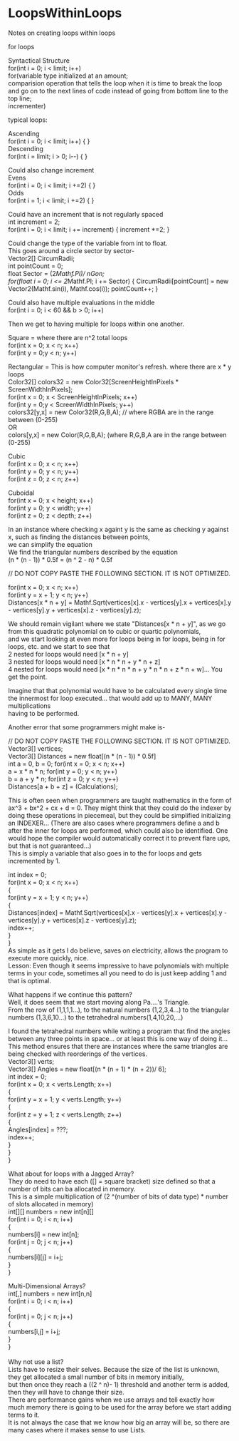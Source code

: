 # LoopsWithinLoops
Notes on creating loops within loops<br>

for loops<br>

Syntactical Structure<br>
for(int i = 0; i < limit; i++)<br>
for(variable type initialized at an amount; <br>
    comparision operation that tells the loop when it is time to break the loop and go on to the next lines of code instead of going from bottom line to the top line;<br>
    incrementer)<br>

typical loops:<br>

Ascending<br>
for(int i = 0; i < limit; i++) { }<br>
Descending<br>
for(int i = limit; i > 0; i--) { }<br>

Could also change increment<br>
Evens<br>
for(int i = 0; i < limit; i +=2) { }<br>
Odds<br>
for(int i = 1; i < limit; i +=2) { }<br>

Could have an increment that is not regularly spaced<br>
int increment = 2;<br>
for(int i = 0; i < limit; i += increment) { increment *=2; }<br>

Could change the type of the variable from int to float.<br>
This goes around a circle sector by sector-<br>
Vector2[] CircumRadii;<br>
int pointCount = 0;<br>
float Sector = (2*Mathf.PI)/ nGon;<br>
for(float i = 0; i <= 2*Mathf.PI; i += Sector) { CircumRadii[pointCount] = new Vector2(Mathf.sin(i), Mathf.cos(i)); pointCount++; }<br>

Could also have multiple evaluations in the middle<br>
for(int i = 0; i < 60 && b > 0; i++)<br>

Then we get to having multiple for loops within one another.<br>

Square = where there are n^2 total loops<br>
for(int x = 0; x < n; x++)<br>
  for(int y = 0;y < n; y++)<br>

Rectangular = This is how computer monitor's refresh. where there are x * y loops<br>
Color32[] colors32 = new Color32[ScreenHeightInPixels * ScreenWidthInPixels];<br>
for(int x = 0; x < ScreenHeightInPixels; x++)<br>
  for(int y = 0;y < ScreenWidthInPixels; y++)<br>
    colors32[y,x] = new Color32(R,G,B,A);  // where RGBA are in the range between (0-255)<br>
    OR<br>
    colors[y,x] = new Color(R,G,B,A); (where R,G,B,A are in the range between (0-255)<br>
    
Cubic<br>
for(int x = 0; x < n; x++)<br>
  for(int y = 0; y < n; y++)<br>
    for(int z = 0; z < n; z++)<br>
    
Cuboidal<br>
for(int x = 0; x < height; x++)<br>
  for(int y = 0; y < width; y++)<br>
    for(int z = 0; z < depth; z++)<br>

In an instance where checking x againt y is the same as checking y against x, such as finding the distances between points,<br>
we can simplify the equation<br>
We find the triangular numbers described by the equation<br>
(n * (n - 1)) * 0.5f = (n ^ 2 - n) * 0.5f<br>

// DO NOT COPY PASTE THE FOLLOWING SECTION. IT IS NOT OPTIMIZED. <br>

for(int x = 0; x < n; x++)<br>
  for(int y = x + 1; y < n; y++)<br>
      Distances[x * n + y] = Mathf.Sqrt(vertices[x].x - vertices[y].x + vertices[x].y - vertices[y].y + vertices[x].z - vertices[y].z);<br>
  
 We should remain vigilant where we state "Distances[x * n + y]", as we go from this quadratic polynomial on to cubic or quartic polynomials,<br>
 and we start looking at even more for loops being in for loops, being in for loops, etc. and we start to see that <br>
 2 nested for loops would need [x * n + y]<br>
 3 nested for loops would need [x * n * n  + y * n + z]<br>
 4 nested for loops would need [x * n * n * n + y * n * n + z * n + w]... You get the point.<br>
 
 Imagine that that polynomial would have to be calculated every single time the innermost for loop executed... that would add up to MANY, MANY multiplications<br>
 having to be performed.<br>
 
 Another error that some programmers might make is-<br>
 
 // DO NOT COPY PASTE THE FOLLOWING SECTION. IT IS NOT OPTIMIZED. <br>
 Vector3[] vertices;<br>
Vector3[] Distances = new float[(n * (n - 1)) * 0.5f]<br>
int a = 0, b = 0;
for(int x = 0; x < n; x++)<br>
    a = x * n * n;
  for(int y = 0; y < n; y++)<br>
        b = a + y * n;
      for(int z = 0; y < n; y++)<br>
            Distances[a + b + z] = (Calculations);
            
 This is often seen when programmers are taught mathematics in the form of ax^3 + bx^2 + cx + d = 0. They might think that they could do the indexer by doing these operations in piecemeal, but they could be simplified initializing an INDEXER... (There are also cases where programmers define a and b after the inner for loops are performed, which could also be identified. One would hope the compiler would automatically correct it to prevent flare ups, but that is not guaranteed...) <br>
 This is simply a variable that also goes in to the for loops and gets incremented by 1.<br>
 
 int index = 0;<br>
 for(int x = 0; x < n; x++)<br>
 {<br>
  for(int y = x + 1; y < n; y++)<br>
  {<br>
      Distances[index] = Mathf.Sqrt(vertices[x].x - vertices[y].x + vertices[x].y - vertices[y].y + vertices[x].z - vertices[y].z);<br>
      index++;<br>
  }<br>
} <br>
As simple as it gets I do believe, saves on electricity, allows the program to execute more quickly, nice.<br>
Lesson: Even though it seems impressive to have polynomials with multiple terms in your code, sometimes all you need to do is just keep adding 1 and that is optimal.<br>
 
What happens if we continue this pattern?<br>
Well, it does seem that we start moving along Pa....'s Triangle.<br>
From the row of (1,1,1,1...), to the natural numbers (1,2,3,4...) to the triangular numbers (1,3,6,10...) to the tetrahedral numbers(1,4,10,20,...)<br>

I found the tetrahedral numbers while writing a program that find the angles between any three points in space... or at least this is one way of doing it...<br>
This method ensures that there are instances where the same triangles are being checked with reorderings of the vertices.<br>
Vector3[] verts;<br>
Vector3[] Angles = new float[(n * (n + 1) * (n + 2))/ 6];<br>
int index = 0;<br>
for(int x = 0; x < verts.Length; x++)<br>
{<br>
  for(int y = x + 1; y < verts.Length; y++)<br>
  {<br>
    for(int z = y + 1; z < verts.Length; z++)<br>
    {<br>
      Angles[index] = ???;<br>
      index++;<br>
    }<br>
  }<br>
}<br>


What about for loops with a Jagged Array?<br>
They do need to have each ([]  = square bracket) size defined so that a number of bits can ba allocated in memory.<br>
This is a simple multiplication of (2 ^(number of bits of data type) * number of slots allocated in memory)<br>
int[][] numbers = new int[n][]<br>
for(int i = 0; i < n; i++)<br>
{<br>
  numbers[i] = new int[n];<br>
  for(int j = 0; j < n; j++)<br>
  {<br>
    numbers[i][j] = i+j;<br>
  }<br>
}<br>

Multi-Dimensional Arrays?<br>
int[,] numbers = new int[n,n]<br>
for(int i = 0; i < n; i++)<br>
{<br>
  for(int j = 0; j < n; j++)<br>
  {<br>
    numbers[i,j] = i+j;<br>
  }<br>
}<br>
<br>
Why not use a list?<br>
Lists have to resize their selves. Because the size of the list is unknown, they get allocated a small number of bits in memory initially, <br>
but then once they reach a ((2 ^ n)- 1) threshold and another term is added, then they will have to change their size. <br>
There are performance gains when we use arrays and tell exactly how much memory there is going to be used for the array before we start adding terms to it.<br>
It is not always the case that we know how big an array will be, so there are many cases where it makes sense to use Lists.<br>
